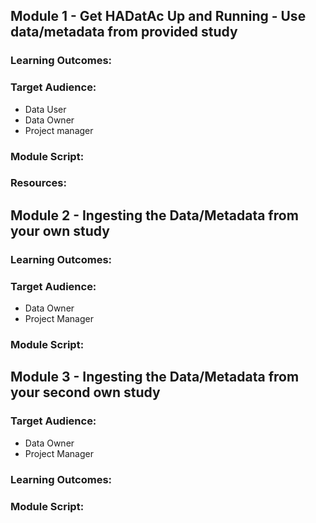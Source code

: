 ## Module 1 - Get HADatAc Up and Running - Use data/metadata from provided study

### Learning Outcomes:

### Target Audience:

* Data User
* Data Owner
* Project manager

### Module Script: 

### Resources: 

## Module 2 - Ingesting the Data/Metadata from your own study

### Learning Outcomes:

### Target Audience:

* Data Owner
* Project Manager

### Module Script:

## Module 3 - Ingesting the Data/Metadata from your second own study

### Target Audience:

* Data Owner
* Project Manager

### Learning Outcomes:

### Module Script:


